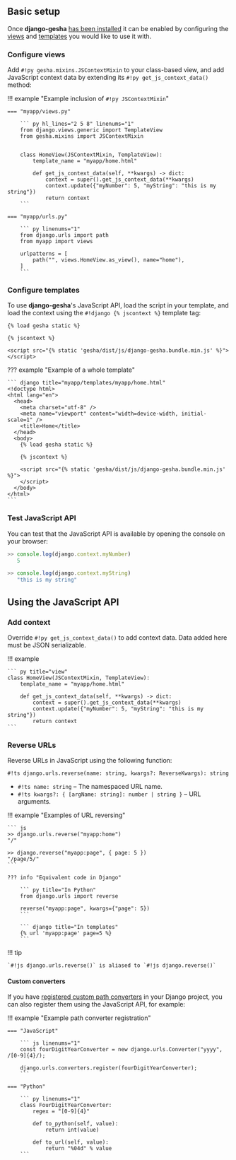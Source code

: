 ## Basic setup

Once **django-gesha** [has been installed](../installation/) it can be enabled by
configuring the [views](#configure-views) and [templates](#configure-templates) you
would like to use it with.

### Configure views

Add `#!py gesha.mixins.JSContextMixin` to your class-based view, and add JavaScript
context data by extending its `#!py get_js_context_data()` method:

!!! example "Example inclusion of `#!py JSContextMixin`"

    === "myapp/views.py"

        ``` py hl_lines="2 5 8" linenums="1"
        from django.views.generic import TemplateView
        from gesha.mixins import JSContextMixin


        class HomeView(JSContextMixin, TemplateView):
            template_name = "myapp/home.html"

            def get_js_context_data(self, **kwargs) -> dict:
                context = super().get_js_context_data(**kwargs)
                context.update({"myNumber": 5, "myString": "this is my string"})
                return context
        ```

    === "myapp/urls.py"

        ``` py linenums="1"
        from django.urls import path
        from myapp import views

        urlpatterns = [
            path("", views.HomeView.as_view(), name="home"),
        ]
        ```

### Configure templates

To use **django-gesha**'s JavaScript API, load the script in your template, and load the
context using the `#!django {% jscontext %}` template tag:

``` django
{% load gesha static %}

{% jscontext %}

<script src="{% static 'gesha/dist/js/django-gesha.bundle.min.js' %}"></script>
```

??? example "Example of a whole template"

    ``` django title="myapp/templates/myapp/home.html"
    <!doctype html>
    <html lang="en">
      <head>
        <meta charset="utf-8" />
        <meta name="viewport" content="width=device-width, initial-scale=1" />
        <title>Home</title>
      </head>
      <body>
        {% load gesha static %}

        {% jscontext %}

        <script src="{% static 'gesha/dist/js/django-gesha.bundle.min.js' %}">
        </script>
      </body>
    </html>
    ```

### Test JavaScript API

You can test that the JavaScript API is available by opening the console on your
browser:

``` js
>> console.log(django.context.myNumber)
   5

>> console.log(django.context.myString)
   "this is my string"
```

## Using the JavaScript API

### Add context

Override `#!py get_js_context_data()` to add context data. Data added here must be JSON
serializable.

!!! example

    ``` py title="view"
    class HomeView(JSContextMixin, TemplateView):
        template_name = "myapp/home.html"

        def get_js_context_data(self, **kwargs) -> dict:
            context = super().get_js_context_data(**kwargs)
            context.update({"myNumber": 5, "myString": "this is my string"})
            return context
    ```

### Reverse URLs

Reverse URLs in JavaScript using the following function:

`#!ts django.urls.reverse(name: string, kwargs?: ReverseKwargs): string`

  - `#!ts name: string` – The namespaced URL name.
  - `#!ts kwargs?: { [argName: string]: number | string }` – URL arguments.

!!! example "Examples of URL reversing"

    ``` js
    >> django.urls.reverse("myapp:home")
    "/"

    >> django.reverse("myapp:page", { page: 5 })
    "/page/5/"
    ```

    ??? info "Equivalent code in Django"

        ``` py title="In Python"
        from django.urls import reverse

        reverse("myapp:page", kwargs={"page": 5})
        ```

        ``` django title="In templates"
        {% url 'myapp:page' page=5 %}
        ```

!!! tip

    `#!js django.urls.reverse()` is aliased to `#!js django.reverse()`

#### Custom converters

If you have
[registered custom path converters](https://docs.djangoproject.com/en/stable/topics/http/urls/#registering-custom-path-converters)
in your Django project, you can also register them using the JavaScript API, for
example:

!!! example "Example path converter registration"

    === "JavaScript"

        ``` js linenums="1"
        const fourDigitYearConverter = new django.urls.Converter("yyyy", /[0-9]{4}/);

        django.urls.converters.register(fourDigitYearConverter);
        ```

    === "Python"

        ``` py linenums="1"
        class FourDigitYearConverter:
            regex = "[0-9]{4}"

            def to_python(self, value):
                return int(value)

            def to_url(self, value):
                return "%04d" % value
        ```
